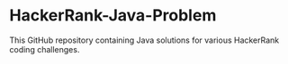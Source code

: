 # HackerRank-Java-Problem
This GitHub repository containing Java solutions for various HackerRank coding challenges.

